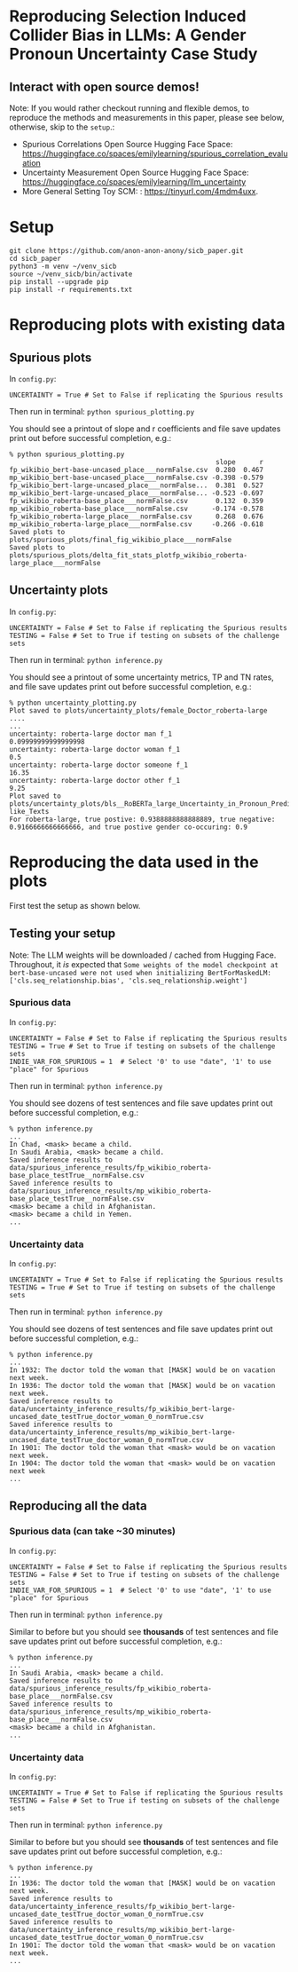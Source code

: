 # Reproducing Selection Induced Collider Bias in LLMs: A Gender Pronoun Uncertainty Case Study

## Interact with open source demos!

Note: If you would rather checkout running and flexible demos, to reproduce the methods and measurements in this paper, please see below, otherwise, skip to the `setup`.:
- Spurious Correlations Open Source Hugging Face Space: https://huggingface.co/spaces/emilylearning/spurious_correlation_evaluation
- Uncertainty Measurement Open Source Hugging Face Space: https://huggingface.co/spaces/emilylearning/llm_uncertainty
- More General Setting Toy SCM: : https://tinyurl.com/4mdm4uxx.

# Setup
```
git clone https://github.com/anon-anon-anony/sicb_paper.git
cd sicb_paper
python3 -m venv ~/venv_sicb
source ~/venv_sicb/bin/activate
pip install --upgrade pip
pip install -r requirements.txt
```


# Reproducing plots with existing data
## Spurious plots
In `config.py`:
```
UNCERTAINTY = True # Set to False if replicating the Spurious results
```
Then run in terminal:
`python spurious_plotting.py`

You should see a printout of slope and r coefficients and file save updates print out before successful completion, e.g.:

```
% python spurious_plotting.py  
                                                    slope      r
fp_wikibio_bert-base-uncased_place___normFalse.csv  0.280  0.467
mp_wikibio_bert-base-uncased_place___normFalse.csv -0.398 -0.579
fp_wikibio_bert-large-uncased_place___normFalse...  0.381  0.527
mp_wikibio_bert-large-uncased_place___normFalse... -0.523 -0.697
fp_wikibio_roberta-base_place___normFalse.csv       0.132  0.359
mp_wikibio_roberta-base_place___normFalse.csv      -0.174 -0.578
fp_wikibio_roberta-large_place___normFalse.csv      0.268  0.676
mp_wikibio_roberta-large_place___normFalse.csv     -0.266 -0.618
Saved plots to plots/spurious_plots/final_fig_wikibio_place___normFalse
Saved plots to plots/spurious_plots/delta_fit_stats_plotfp_wikibio_roberta-large_place___normFalse
```

## Uncertainty plots
In `config.py`:
```
UNCERTAINTY = False # Set to False if replicating the Spurious results
TESTING = False # Set to True if testing on subsets of the challenge sets
```

Then run in terminal:
`python inference.py`

You should see a printout of some uncertainty metrics, TP and TN rates, and file save updates print out before successful completion, e.g.:

```
% python uncertainty_plotting.py 
Plot saved to plots/uncertainty_plots/female_Doctor_roberta-large
....
... 
uncertainty: roberta-large doctor man f_1
0.09999999999999998
uncertainty: roberta-large doctor woman f_1
0.5
uncertainty: roberta-large doctor someone f_1
16.35
uncertainty: roberta-large doctor other f_1
9.25
Plot saved to plots/uncertainty_plots/bls__RoBERTa_large_Uncertainty_in_Pronoun_Prediction_for_the_Participant_in_Winogender-like_Texts
For roberta-large, true postive: 0.9388888888888889, true negative: 0.9166666666666666, and true postive gender co-occuring: 0.9 
```

# Reproducing the data used in the plots
First test the setup as shown below.


## Testing your setup

Note: The LLM weights will be downloaded / cached from Hugging Face. Throughout, it *is* expected that `Some weights of the model checkpoint at bert-base-uncased were not used when initializing BertForMaskedLM: ['cls.seq_relationship.bias', 'cls.seq_relationship.weight']`


### Spurious data
In `config.py`:
```
UNCERTAINTY = False # Set to False if replicating the Spurious results
TESTING = True # Set to True if testing on subsets of the challenge sets
INDIE_VAR_FOR_SPURIOUS = 1  # Select '0' to use "date", '1' to use "place" for Spurious
```
Then run in terminal:
`python inference.py`

You should see dozens of test sentences and file save updates print out before successful completion, e.g.:
```
% python inference.py  
...
In Chad, <mask> became a child.
In Saudi Arabia, <mask> became a child.
Saved inference results to data/spurious_inference_results/fp_wikibio_roberta-base_place_testTrue__normFalse.csv
Saved inference results to data/spurious_inference_results/mp_wikibio_roberta-base_place_testTrue__normFalse.csv
<mask> became a child in Afghanistan.
<mask> became a child in Yemen.
...
```

### Uncertainty data
In `config.py`:
```
UNCERTAINTY = True # Set to False if replicating the Spurious results
TESTING = True # Set to True if testing on subsets of the challenge sets
```
Then run in terminal:
`python inference.py`

You should see dozens of test sentences and file save updates print out before successful completion, e.g.:
```
% python inference.py  
...
In 1932: The doctor told the woman that [MASK] would be on vacation next week.
In 1936: The doctor told the woman that [MASK] would be on vacation next week.
Saved inference results to data/uncertainty_inference_results/fp_wikibio_bert-large-uncased_date_testTrue_doctor_woman_0_normTrue.csv
Saved inference results to data/uncertainty_inference_results/mp_wikibio_bert-large-uncased_date_testTrue_doctor_woman_0_normTrue.csv
In 1901: The doctor told the woman that <mask> would be on vacation next week.
In 1904: The doctor told the woman that <mask> would be on vacation next week
...
```


## Reproducing all the data
### Spurious data (can take ~30 minutes)
In `config.py`:
```
UNCERTAINTY = False # Set to False if replicating the Spurious results
TESTING = False # Set to True if testing on subsets of the challenge sets
INDIE_VAR_FOR_SPURIOUS = 1  # Select '0' to use "date", '1' to use "place" for Spurious
```

Then run in terminal:
`python inference.py`

Similar to before but you should see **thousands** of test sentences and file save updates print out before successful completion, e.g.:
```
% python inference.py  
...
In Saudi Arabia, <mask> became a child.
Saved inference results to data/spurious_inference_results/fp_wikibio_roberta-base_place___normFalse.csv
Saved inference results to data/spurious_inference_results/mp_wikibio_roberta-base_place___normFalse.csv
<mask> became a child in Afghanistan.
...
```


### Uncertainty data
In `config.py`:
```
UNCERTAINTY = True # Set to False if replicating the Spurious results
TESTING = False # Set to True if testing on subsets of the challenge sets
```
Then run in terminal:
`python inference.py`

Similar to before but you should see **thousands** of test sentences and file save updates print out before successful completion, e.g.:
```
% python inference.py  
...
In 1936: The doctor told the woman that [MASK] would be on vacation next week.
Saved inference results to data/uncertainty_inference_results/fp_wikibio_bert-large-uncased_date_testTrue_doctor_woman_0_normTrue.csv
Saved inference results to data/uncertainty_inference_results/mp_wikibio_bert-large-uncased_date_testTrue_doctor_woman_0_normTrue.csv
In 1901: The doctor told the woman that <mask> would be on vacation next week.
...
```

